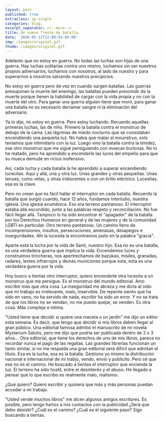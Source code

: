 ```yaml
---
layout: post
published: true
extraclass: sp-single
categories: blog
excerpt_separator: <!--more-->
title: Un nuevo frente de batalla.
date: '2020-05-12T22:00:54-06:00'
img: /images/original.gif
thumb: /images/original.gif
---
```

Adelanto que no estoy en guerra. No todas las luchas son hijas de una guerra. Hay luchas solitarias contra uno mismo, luchamos sin ser nuestros propios adversarios, luchamos con nosotros, al lado de nuestro y para superarnos a nosotros salvando nuestros precipicios. <!--more-->

No estoy en guerra pero de vez en cuando surgen batallas. Las guerras presuponen la muerte del enemigo, las batallas pueden prescindir de la muerte porque tienen la habilidad de cargar con la vida propia y no con la muerte del otro. Para ganar una guerra alguien tiene que morir, para ganar una batalla no es necesario derramar sangre ni la eliminación del adversario. 

Ya lo dije, no estoy en guerra. Pero estoy luchando. Recuerdo aquellas primeras luchas, las de niño. Primero la batalla contra el monstruo de debajo de la cama. Las lágrimas de miedo nocturno que se consolaban encendiendo una pequeña luz. No había que matar al mounstruo, solo teníamos que intimidarlo con la luz. Luego vino la batalla contra la timidez, ese otro monstruo que me sigue persiguiendo con muecas burlonas. No lo he matado, pero he aprendido a encenderle las luces del empeño para que su mueca demude en rictus inofensivo. 

Así, cada lucha y cada batalla la he aprendido a superar encendiendo lucecitas. Aquí y allá, una y otra luz. Unas grandes y otras pequeñas. Unas tenues, como velas, y otras iridiscentes o con un brillo eléctrico. Lucesitas, esa es la clave. 

Pero no crean que es fácil hallar el interruptor en cada batalla. Recuerdo la batalla que surgió cuando, hace 12 años, fundamos Interludio, nuestra iglesia. Una iglesia ecuménica. Eso era terreno pantanoso. El interruptor estaba allá escondido, junto a las palabras respeto y reconciliación. No fue fácil llegar allá. Tampoco lo ha sido encontrar el "apagador" de la batalla por los Derechos Humanos en general y de las mujeres y de la comunidad LGBTI en particular. Otro terreno pantanoso. Un camino lleno de incomprensiones, insultos, persecuciones, amenazas, desapegos e inseguridades. Ahí la lucesita la encontramos justo en la palabra "gracia". 

Aparte está la lucha por la vida de Santi, nuestro hijo. Esa no es una batalla, es una verdadera guerra que implica la vida. Encendemos luces y construimos trincheras, nos apertrechamos de bazukas, misiles, granadas, radares, lentes infrarrojos y demás municiones porque esta, esta es una verdadera guerra por la vida.  

Hoy busco a tientas otro interruptor, quiero encenderle otra lucesita a un monstruo que me persigue. Es el monstruo del mundo editorial.  Amo escribir más que otra cosa. La inseguridad me abraza y me dicta al oído que mi trabajo es irrelevante, malo, inservible. De repente siento que ha sido en vano, no ha servido de nada, escribir ha sido un error. Y no se trata de que los libros no se vendan, no me puedo quejar, se venden.  Es otra cosa. Más compleja e íntima. 

"Usted tiene que decidir si quiere una maceta o un jardín" me dijo un editor esta semana. Es decir, que tengo que decidir si mis libros deben llegar al gran público. Una editorial famosa admitió el manuscrito de mi novela Mysterium Salutis, pero me dijo que podría ser publicada dentro de 2 o 3 años... Otra editorial, que tiene los derechos de uno de mis libros, parece no recordar nunca el pago de las regalías. Las grandes librerías funcionan un tanto similar, si no me respalda una gran editorial será difícil que admitan el título. Esa es la lucha, esa es la batalla. Gestiono yo mismo la distribución nacional e internacional de mi trabjo, vendo, envío y publicito. Pero sé que ese no es el camino. He buscado a tientas el interruptor que encienda la luz. El terreno ha sido hostil, entre el desinterés y el abuso. He llegado a pensar que lo que escribo es realmente malo, malísimo. 

¿Qué quiero? Quiero escribir y quisiera que más y más personas puedan acceder a mi trabajo. 

"Usted vende muchos libros" me dicen algunos amigos escritores. Es posible, pero tengo hartos a mis contactos con la publicidad ¿Será que debo desistir? ¿Cuál es el camino? ¿Cuál es el siguiente paso? Sigo buscando a tientas.
